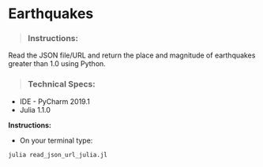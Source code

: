 # Earthquakes #


> ### Instructions:
Read the JSON file/URL and return the place and magnitude of earthquakes greater than 1.0 using Python.

> ### Technical Specs:
- IDE - PyCharm 2019.1
- Julia 1.1.0

**Instructions:**

- On your terminal type:
```commandline
julia read_json_url_julia.jl
```


